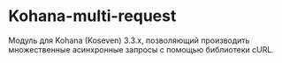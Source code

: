 # Kohana-multi-request
Модуль для Kohana (Koseven) 3.3.x, позволяющий производить множественные асинхронные запросы с помощью библиотеки cURL.
